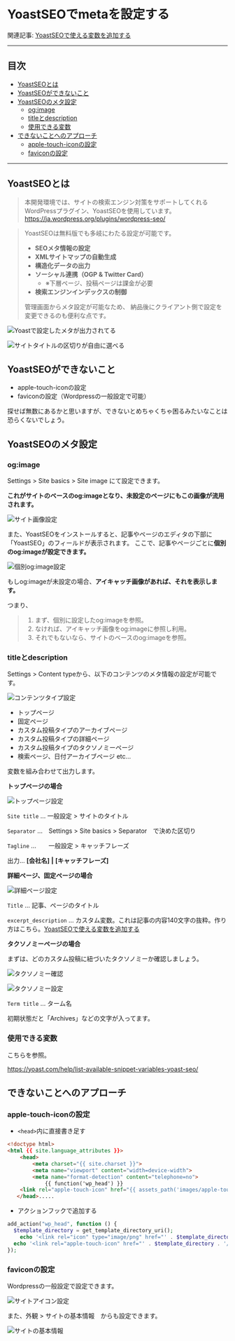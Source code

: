 # YoastSEOでmetaを設定する

関連記事: [YoastSEOで使える変数を追加する](YoastSEOで使える変数を追加する.md)

---

## 目次

- [YoastSEOとは](#yoast-seoとは)
- [YoastSEOができないこと](#yoast-seoができないこと)
- [YoastSEOのメタ設定](#yoast-seoのメタ設定)
  - [og:image](#ogimage)
  - [titleとdescription](#titleとdescription)
  - [使用できる変数](#使用できる変数)
- [できないことへのアプローチ](#できないことへのアプローチ)
  - [apple-touch-iconの設定](#apple-touch-iconの設定)
  - [faviconの設定](#faviconの設定)

---

## YoastSEOとは

> 本開発環境では、サイトの検索エンジン対策をサポートしてくれるWordPressプラグイン、YoastSEOを使用しています。
> https://ja.wordpress.org/plugins/wordpress-seo/

> YoastSEOは無料版でも多岐にわたる設定が可能です。
> 
> - **SEOメタ情報の設定**
> - **XMLサイトマップの自動生成**
> - **構造化データの出力**
> - **ソーシャル連携（OGP & Twitter Card）**
>   - ※下層ページ、投稿ページは課金が必要
> - **検索エンジンインデックスの制御**
> 
> 
> 管理画面からメタ設定が可能なため、
> 納品後にクライアント側で設定を変更できるのも便利な点です。

![Yoastで設定したメタが出力されてる](YoastSEOでmetaを設定する/スクリーンショット_2025-06-25_16.08.20.png)

![サイトタイトルの区切りが自由に選べる](YoastSEOでmetaを設定する/スクリーンショット_2025-06-25_16.12.45.png)

## YoastSEOができないこと

- apple-touch-iconの設定
- faviconの設定（Wordpressの一般設定で可能）

探せば無数にあるかと思いますが、できないとめちゃくちゃ困るみたいなことは恐らくないでしょう。

## YoastSEOのメタ設定

### og:image

Settings > Site basics > Site image にて設定できます。

**これがサイトのベースのog:imageとなり、未設定のページにもこの画像が流用されます。**

![サイト画像設定](YoastSEOでmetaを設定する/スクリーンショット_2025-06-25_16.41.52.png)

また、YoastSEOをインストールすると、記事やページのエディタの下部に「YoastSEO」のフィールドが表示されます。
ここで、記事やページごとに**個別のog:imageが設定できます。**

![個別og:image設定](YoastSEOでmetaを設定する/スクリーンショット_2025-06-25_16.40.22.png)

もしog:imageが未設定の場合、**アイキャッチ画像があれば、それを表示します。**

つまり、

> 1. まず、個別に設定したog:imageを参照。
> 2. なければ、アイキャッチ画像をog:imageに参照し利用。
> 3. それでもないなら、サイトのベースのog:imageを参照。

### titleとdescription

Settings > Content typeから、以下のコンテンツのメタ情報の設定が可能です。

![コンテンツタイプ設定](YoastSEOでmetaを設定する/スクリーンショット_2025-06-25_16.53.35.png)

- トップページ
- 固定ページ
- カスタム投稿タイプのアーカイブページ
- カスタム投稿タイプの詳細ページ
- カスタム投稿タイプのタクソノミーページ
- 検索ページ、日付アーカイブページ etc…

変数を組み合わせて出力します。

**トップページの場合**

![トップページ設定](YoastSEOでmetaを設定する/スクリーンショット_2025-06-25_16.55.30.png)

`Site title` … 一般設定 > サイトのタイトル

`Separator` …　Settings > Site basics > Separator　で決めた区切り

`Tagline` …　　一般設定 > キャッチフレーズ

出力… **[会社名]** **|** **[キャッチフレーズ]**

**詳細ページ、固定ページの場合**

![詳細ページ設定](YoastSEOでmetaを設定する/スクリーンショット_2025-06-25_16.58.02.png)

`Title` … 記事、ページのタイトル

`excerpt_description` … カスタム変数。これは記事の内容140文字の抜粋。作り方はこちら。[YoastSEOで使える変数を追加する](YoastSEOで使える変数を追加する.md)

**タクソノミーページの場合**

まずは、どのカスタム投稿に紐づいたタクソノミーか確認しましょう。

![タクソノミー確認](YoastSEOでmetaを設定する/スクリーンショット_2025-06-25_17.40.52.png)

![タクソノミー設定](YoastSEOでmetaを設定する/スクリーンショット_2025-06-25_17.01.42.png)

`Term title` … ターム名

初期状態だと「Archives」などの文字が入ってます。

### 使用できる変数

こちらを参照。

https://yoast.com/help/list-available-snippet-variables-yoast-seo/

## できないことへのアプローチ

### apple-touch-iconの設定

- `<head>`内に直接書き足す

```html
<!doctype html>
<html {{ site.language_attributes }}>    
	<head>        
		<meta charset="{{ site.charset }}">        
		<meta name="viewport" content="width=device-width">        
		<meta name="format-detection" content="telephone=no">        
			{{ function('wp_head') }}
    <link rel="apple-touch-icon" href="{{ assets_path('images/apple-touch-icon.png') }}">    
   </head>.....
```

- アクションフックで追加する

```php
add_action("wp_head", function () {
  $template_directory = get_template_directory_uri();
	echo '<link rel="icon" type="image/png" href="' . $template_directory . '/assets/image/favicon.png" sizes="48x48">';
  echo '<link rel="apple-touch-icon" href="' . $template_directory . '/assets/image/webclip.png">';
});
```

### faviconの設定

Wordpressの一般設定で設定できます。

![サイトアイコン設定](YoastSEOでmetaを設定する/スクリーンショット_2025-06-25_17.44.23.png)

また、外観 > サイトの基本情報　からも設定できます。

![サイトの基本情報](YoastSEOでmetaを設定する/スクリーンショット_2025-06-25_17.45.11.png)
